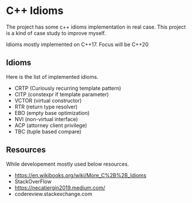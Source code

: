 # C++ Idioms

The project has some c++ idioms implementation in real case.
This project is a kind of case study to improve myself.

Idioms mostly implemented on C++17.
Focus will be C++20

## Idioms
Here is the list of implemented idioms.
- CRTP (Curiously recurring template pattern)
- CITP (constexpr if template parameter)
- VCTOR (virtual constructor)
- RTR (return type resolver)
- EBO (empty base optimization)
- NVI (non-virtual interface)
- ACP (attorney client privilege)
- TBC (tuple based compare)

## Resources
While developement mostly used below resources.

- https://en.wikibooks.org/wiki/More_C%2B%2B_Idioms
- StackOverFlow
- https://necatiergin2019.medium.com/
- codereview.stackexchange.com
